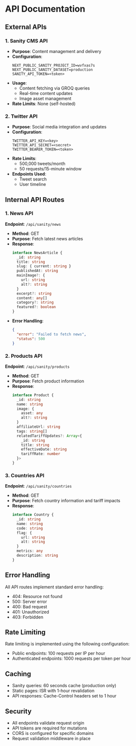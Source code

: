 # API Documentation

## External APIs

### 1. Sanity CMS API
- **Purpose**: Content management and delivery
- **Configuration**:
  ```env
  NEXT_PUBLIC_SANITY_PROJECT_ID=wvfxas7s
  NEXT_PUBLIC_SANITY_DATASET=production
  SANITY_API_TOKEN=<token>
  ```
- **Usage**:
  - Content fetching via GROQ queries
  - Real-time content updates
  - Image asset management
- **Rate Limits**: None (self-hosted)

### 2. Twitter API
- **Purpose**: Social media integration and updates
- **Configuration**:
  ```env
  TWITTER_API_KEY=<key>
  TWITTER_API_SECRET=<secret>
  TWITTER_BEARER_TOKEN=<token>
  ```
- **Rate Limits**: 
  - 500,000 tweets/month
  - 50 requests/15-minute window
- **Endpoints Used**:
  - Tweet search
  - User timeline

## Internal API Routes

### 1. News API
**Endpoint**: `/api/sanity/news`
- **Method**: GET
- **Purpose**: Fetch latest news articles
- **Response**:
  ```typescript
  interface NewsArticle {
    _id: string
    title: string
    slug: { current: string }
    publishedAt: string
    mainImage?: {
      url: string
      alt?: string
    }
    excerpt?: string
    content: any[]
    category?: string
    featured?: boolean
  }
  ```
- **Error Handling**:
  ```json
  {
    "error": "Failed to fetch news",
    "status": 500
  }
  ```

### 2. Products API
**Endpoint**: `/api/sanity/products`
- **Method**: GET
- **Purpose**: Fetch product information
- **Response**:
  ```typescript
  interface Product {
    _id: string
    name: string
    image: {
      asset: any
      alt?: string
    }
    affiliateUrl: string
    tags: string[]
    relatedTariffUpdates?: Array<{
      _id: string
      title: string
      effectiveDate: string
      tariffRate: number
    }>
  }
  ```

### 3. Countries API
**Endpoint**: `/api/sanity/countries`
- **Method**: GET
- **Purpose**: Fetch country information and tariff impacts
- **Response**:
  ```typescript
  interface Country {
    _id: string
    name: string
    code: string
    flag: {
      url: string
      alt: string
    }
    metrics: any
    description: string
  }
  ```

## Error Handling
All API routes implement standard error handling:
- 404: Resource not found
- 500: Server error
- 400: Bad request
- 401: Unauthorized
- 403: Forbidden

## Rate Limiting
Rate limiting is implemented using the following configuration:
- Public endpoints: 100 requests per IP per hour
- Authenticated endpoints: 1000 requests per token per hour

## Caching
- Sanity queries: 60 seconds cache (production only)
- Static pages: ISR with 1-hour revalidation
- API responses: Cache-Control headers set to 1 hour

## Security
- All endpoints validate request origin
- API tokens are required for mutations
- CORS is configured for specific domains
- Request validation middleware in place 